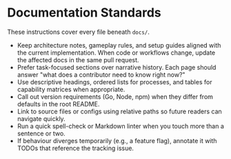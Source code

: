 # Documentation Standards

These instructions cover every file beneath `docs/`.

- Keep architecture notes, gameplay rules, and setup guides aligned with the current implementation. When code or workflows change, update the affected docs in the same pull request.
- Prefer task-focused sections over narrative history. Each page should answer "what does a contributor need to know right now?"
- Use descriptive headings, ordered lists for processes, and tables for capability matrices when appropriate.
- Call out version requirements (Go, Node, npm) when they differ from defaults in the root README.
- Link to source files or configs using relative paths so future readers can navigate quickly.
- Run a quick spell-check or Markdown linter when you touch more than a sentence or two.
- If behaviour diverges temporarily (e.g., a feature flag), annotate it with TODOs that reference the tracking issue.
